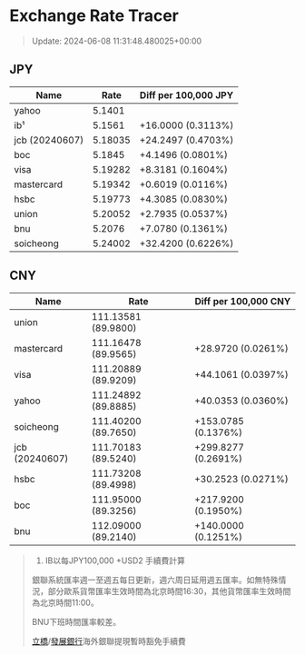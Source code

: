 # Exchange Rate Tracer

> Update: 2024-06-08 11:31:48.480025+00:00

## JPY

| Name           |    Rate | Diff per 100,000 JPY   |
|----------------|---------|------------------------|
| yahoo          | 5.1401  |                        |
| ib¹            | 5.1561  | +16.0000 (0.3113%)     |
| jcb (20240607) | 5.18035 | +24.2497 (0.4703%)     |
| boc            | 5.1845  | +4.1496 (0.0801%)      |
| visa           | 5.19282 | +8.3181 (0.1604%)      |
| mastercard     | 5.19342 | +0.6019 (0.0116%)      |
| hsbc           | 5.19773 | +4.3085 (0.0830%)      |
| union          | 5.20052 | +2.7935 (0.0537%)      |
| bnu            | 5.2076  | +7.0780 (0.1361%)      |
| soicheong      | 5.24002 | +32.4200 (0.6226%)     |

## CNY

| Name           | Rate                | Diff per 100,000 CNY   |
|----------------|---------------------|------------------------|
| union          | 111.13581	(89.9800) |                        |
| mastercard     | 111.16478	(89.9565) | +28.9720 (0.0261%)     |
| visa           | 111.20889	(89.9209) | +44.1061 (0.0397%)     |
| yahoo          | 111.24892	(89.8885) | +40.0353 (0.0360%)     |
| soicheong      | 111.40200	(89.7650) | +153.0785 (0.1376%)    |
| jcb (20240607) | 111.70183	(89.5240) | +299.8277 (0.2691%)    |
| hsbc           | 111.73208	(89.4998) | +30.2523 (0.0271%)     |
| boc            | 111.95000	(89.3256) | +217.9200 (0.1950%)    |
| bnu            | 112.09000	(89.2140) | +140.0000 (0.1251%)    |


> 1. IB以每JPY100,000 +USD2 手續費計算
>
> 銀聯系統匯率週一至週五每日更新，週六周日延用週五匯率。如無特殊情況，部分歐系貨幣匯率生效時間為北京時間16:30，其他貨幣匯率生效時間為北京時間11:00。
>
> BNU下班時間匯率較差。
>
> [立橋](https://www.wlbank.com.mo/uploads/ueditor/file/20181211/1544536513900230.pdf)/[發展銀行](https://www.mdb.com.mo/Service_Charges_20230728.pdf)海外銀聯提現暫時豁免手續費

